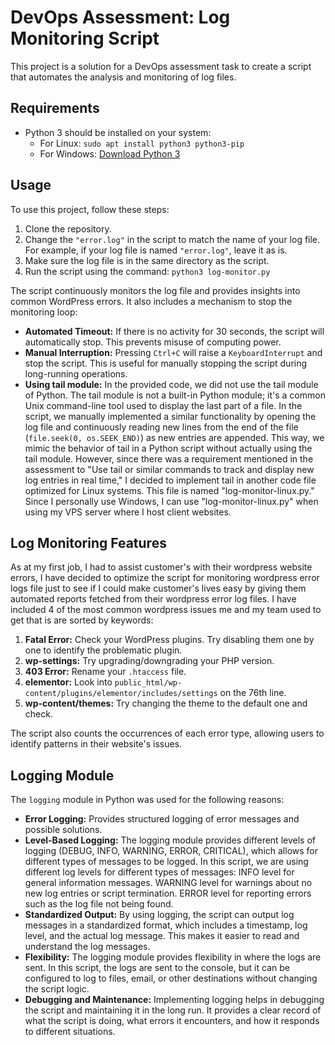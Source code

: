 # DevOps Assessment: Log Monitoring Script

This project is a solution for a DevOps assessment task to create a script that automates the analysis and monitoring of log files.

## Requirements
- Python 3 should be installed on your system:
  - For Linux: `sudo apt install python3 python3-pip`
  - For Windows: [Download Python 3](https://www.python.org/downloads/windows/)

## Usage
To use this project, follow these steps:
1. Clone the repository.
2. Change the `"error.log"` in the script to match the name of your log file. For example, if your log file is named `"error.log"`, leave it as is.
3. Make sure the log file is in the same directory as the script.
4. Run the script using the command: `python3 log-monitor.py`

The script continuously monitors the log file and provides insights into common WordPress errors. It also includes a mechanism to stop the monitoring loop:
- **Automated Timeout:** If there is no activity for 30 seconds, the script will automatically stop. This prevents misuse of computing power.
- **Manual Interruption:** Pressing `Ctrl+C` will raise a `KeyboardInterrupt` and stop the script. This is useful for manually stopping the script during long-running operations.
- **Using tail module:** In the provided code, we did not use the tail module of Python. The tail module is not a built-in Python module; it's a common Unix command-line tool used to display the last part of a file. In the script, we manually implemented a similar functionality by opening the log file and continuously reading new lines from the end of the file (`file.seek(0, os.SEEK_END)`) as new entries are appended. This way, we mimic the behavior of tail in a Python script without actually using the tail module. However, since there was a requirement mentioned in the assessment to "Use tail or similar commands to track and display new log entries in real time," I decided to implement tail in another code file optimized for Linux systems. This file is named "log-monitor-linux.py." Since I personally use Windows, I can use "log-monitor-linux.py" when using my VPS server where I host client websites.

## Log Monitoring Features
As at my first job, I had to assist customer's with their wordpress website errors, I have decided to optimize the script for monitoring wordpress error logs file just to see if I could make customer's lives easy by giving them automated reports fetched from their wordpress error log files.
I have included 4 of the most common wordpress issues me and my team used to get that is are sorted by keywords:
1. **Fatal Error:** Check your WordPress plugins. Try disabling them one by one to identify the problematic plugin.
2. **wp-settings:** Try upgrading/downgrading your PHP version.
3. **403 Error:** Rename your `.htaccess` file.
4. **elementor:** Look into `public_html/wp-content/plugins/elementor/includes/settings` on the 76th line.
5. **wp-content/themes:** Try changing the theme to the default one and check.

The script also counts the occurrences of each error type, allowing users to identify patterns in their website's issues.

## Logging Module
The `logging` module in Python was used for the following reasons:
- **Error Logging:** Provides structured logging of error messages and possible solutions.
- **Level-Based Logging:** The logging module provides different levels of logging (DEBUG, INFO, WARNING, ERROR, CRITICAL), which allows for different types of messages to be logged. In this script, we are using different log levels for different types of messages:
INFO level for general information messages.
WARNING level for warnings about no new log entries or script termination.
ERROR level for reporting errors such as the log file not being found.
- **Standardized Output:** By using logging, the script can output log messages in a standardized format, which includes a timestamp, log level, and the actual log message. This makes it easier to read and understand the log messages.
- **Flexibility:** The logging module provides flexibility in where the logs are sent. In this script, the logs are sent to the console, but it can be configured to log to files, email, or other destinations without changing the script logic.
- **Debugging and Maintenance:** Implementing logging helps in debugging the script and maintaining it in the long run. It provides a clear record of what the script is doing, what errors it encounters, and how it responds to different situations.
